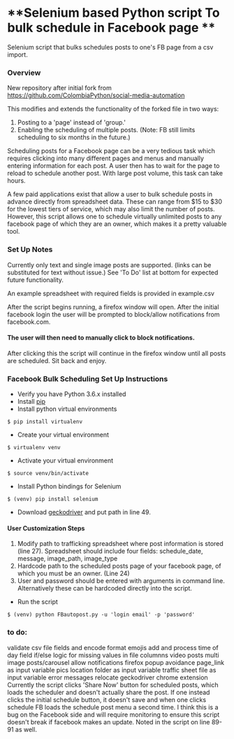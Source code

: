 # **Selenium based Python script To bulk schedule in Facebook page ** 
Selenium script that bulks schedules posts to one's FB page from a csv import.

### Overview 
New repository after initial fork from https://github.com/ColombiaPython/social-media-automation

This modifies and extends the functionality of the forked file in two ways:

1) Posting to a 'page' instead of 'group.' 
2) Enabling the scheduling of multiple posts. (Note: FB still limits scheduling to six months in the future.)

Scheduling posts for a Facebook page can be a very tedious task which requires clicking into many different pages and menus and manually entering information for each post. A user then has to wait for the page to reload to schedule another post. With large post volume, this task can take hours. 

A few paid applications exist that allow a user to bulk schedule posts in advance directly from spreadsheet data. These can range from $15 to $30 for the lowest tiers of service, which may also limit the number of posts. However, this script allows one to schedule virtually unlimited posts to any facebook page of which they are an owner, which makes it a pretty valuable tool.

### Set Up Notes

Currently only text and single image posts are supported. (links can be substituted for text without issue.) See 'To Do' list at bottom for expected future functionality.

An example spreadsheet with required fields is provided in example.csv

After the script begins running, a firefox window will open. After the initial facebook login the user will be prompted to block/allow notifications from facebook.com.
#### The user will then need to manually click to block notifications.
After clicking this the script will continue in the firefox window until all posts are scheduled. Sit back and enjoy.


### Facebook Bulk Scheduling Set Up Instructions

* Verify you have Python 3.6.x installed
* Install [pip](https://bootstrap.pypa.io/get-pip.py)
* Install python virtual environments   
```
$ pip install virtualenv
```
* Create your virtual environment  
```
$ virtualenv venv
```
* Activate your virtual environment  
```
$ source venv/bin/activate
```
* Install Python bindings for Selenium  
```
$ (venv) pip install selenium
```
* Download [geckodriver](https://github.com/mozilla/geckodriver/releases) and put path in line 49.

#### User Customization Steps

1) Modify path to trafficking spreadsheet where post information is stored (line 27). Spreadsheet should include four fields: schedule_date, message, image_path, image_type
2) Hardcode path to the scheduled posts page of your facebook page, of which you must be an owner. (Line 24)
3) User and password should be entered with arguments in command line. Alternatively these can be hardcoded directly into the script.

* Run the script  
```
$ (venv) python FBautopost.py -u 'login email' -p 'password'
```


### to do: 
validate csv file fields and encode format
emojis
add and process time of day field
if/else logic for missing values in file columnns 
video posts
multi image posts/carousel
allow notifications firefox popup avoidance
page_link as input variable
pics location folder as input variable
traffic sheet file as input variable
error messages
relocate geckodriver
chrome extension
Currently the script clicks 'Share Now' button for scheduled posts, which loads the scheduler and doesn't actually share the post. If one instead clicks the initial schedule button, it doesn't save and when one clicks schedule FB loads the schedule post menu a second time. I think this is a bug on the Facebook side and will require monitoring to ensure this script doesn't break if facebook makes an update. Noted in the script on line 89-91 as well.
